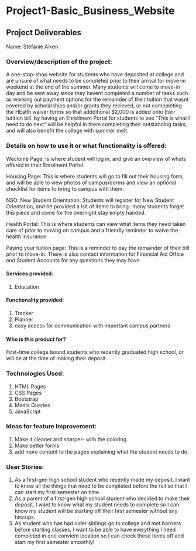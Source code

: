 # Project1-Basic_Business_Website

## Project Deliverables

Name: Stefanie Aiken

### Overview/description of the project:
A one-stop-shop website for students who have deposited at college and are unsure of what needs to be completed prior to their arrival for move-in weekend at the end of the summer. Many students will come to move-in day and be sent away since they havent completed a number of tasks such as working out payment options for the remainder of their tuition that wasnt covered by scholarships and/or grants they recieved, or not comepleting the HEalth waiver forms so that addditional $2,000 is added onto their tutition bill. by having an Enrollment Portal for students to see "This is what I need to do next" will be helpful in them completing their outstanding tasks, and will also benefit the college with summer melt. 

### Details on how to use it or what functionality is offered:
Weclome Page: Is where student will log in, and give an overview of whats offered in their Enrolment Portal.

Housing Page: This is where students will go to fill out their housing form, and will be able to view photos of campus/dorms and view an optional checklist for items to bring to campus with them.

NSO: New Student Orientation: Students will register for New Student Orientation, and be provided a lsit of items to bring- many students forget this piece and come for the overnight stay empty handed.

Health Portal: This is where students can view what items they need taken care of prior to moving on campus and a friendly reminder to waive the health insurance. 

Paying your tuition page: This is a reminder to pay the remainder of their bill prior to move-in. There is also contact information for Financial Aid Office and Student Accounts for any questions they may have. 

#### Services provided:
1. Education

#### Functionality provided:
1. Tracker
2. Planner
3. easy access for communication with important campus partners

#### Who is this product for?
First-time college bound students who recently graduated high school, or will be at the time of making their deposit. 

### Technologies Used:
1. HTML Pages
2. CSS Pages
3. Bootstrap 
4. Media Queries
5. JavaScript


### Ideas for feature Improvement:
1. Make it cleaner and sharper- with the coloring
2. Make better forms
3. add more content to the pages explaining what the student needs to do.


### User Stories:
1. As a first-gen high school student who recently made my deposit, I want to know all the things that need to be completed before the fall so that I can start my first semester on time.
2. As a parent of a first-gen high school student who decided to make their deposit, I want to know what my student needs to complete so I can know my student will be starting off their first semester without any hiccups.
3. As student who has had older siblings go to college and met barriers before starting classes, I want to be able to have everything I need completed in one convient location so I can check these items off and start my first semester smoothly!
